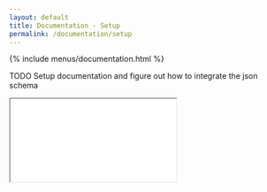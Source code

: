 ```yaml
---
layout: default
title: Documentation - Setup
permalink: /documentation/setup
---
```


{% include menus/documentation.html %}

TODO Setup documentation and figure out how to integrate the json schema

<iframe class="schema-doc" src="/schema/html/schema.html"></iframe>
<script type="text/javascript">
	window.addEventListener("load", function () {
		var iframe = document.querySelector('iframe.schema-doc');
		var iframeDocument = iframe.contentWindow.document;

		// Automatically set the iframe height to it's content
		var setHeight = function() {
			iframe.style.height = (iframeDocument.body.scrollHeight + 1) + 'px';
		};
		iframeDocument.querySelector('.generated-by-footer').style.marginBottom = 0;
		(new ResizeObserver(setHeight)).observe(iframeDocument.documentElement)
		setHeight();

		// Adding a custom stylesheet to the iframe
		var style = iframeDocument.createElement('link');
		style.setAttribute('type', 'text/css');
		style.setAttribute('rel', 'stylesheet');
		style.setAttribute('href', '/schema/html/custom.css');
		iframeDocument.head.appendChild(style);
	});
</script>
